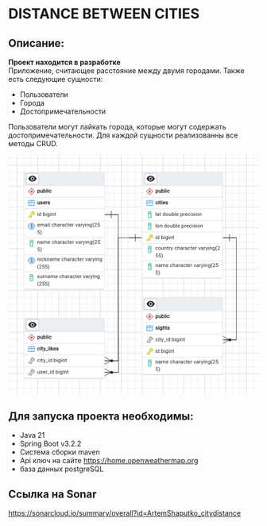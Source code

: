 # DISTANCE BETWEEN CITIES
## Описание:
**Проект находится в разработке**  
Приложение, считающее расстояние между двумя городами. Также есть следующие сущности: 
- Пользователи
- Города
- Достопримечательноcти

Пользователи могут лайкать города, которые могут содержать достопримечательности. Для каждой сущности реализованны
все методы CRUD.

![Схема базы данных](images/database.png)

## Для запуска проекта необходимы:
- Java 21
- Spring Boot v3.2.2
- Система сборки maven
- Api ключ на сайте https://home.openweathermap.org
- база данных postgreSQL
## Ссылка на Sonar
https://sonarcloud.io/summary/overall?id=ArtemShaputko_citydistance